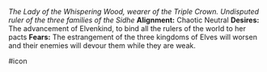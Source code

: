 *The Lady of the Whispering Wood, wearer of the Triple Crown.  Undisputed ruler of the three families of the Sidhe*
**Alignment:** Chaotic Neutral
**Desires:** The advancement of Elvenkind, to bind all the rulers of the world to her pacts
**Fears:** The estrangement of the three kingdoms of Elves will worsen and their enemies will devour them while they are weak.

#icon